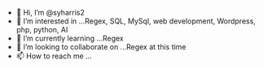 - 👋 Hi, I’m @syharris2
- 👀 I’m interested in ...Regex, SQL, MySql, web development, Wordpress,  php, python, AI
- 🌱 I’m currently learning ...Regex
- 💞️ I’m looking to collaborate on ...Regex at this time
- 📫 How to reach me ...

<!---
syharris2/syharris2 is a ✨ special ✨ repository because its `README.md` (this file) appears on your GitHub profile.
You can click the Preview link to take a look at your changes.
--->
